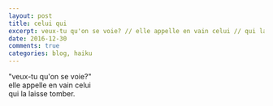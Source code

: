 ```yaml
---
layout: post
title: celui qui
excerpt: veux-tu qu'on se voie? // elle appelle en vain celui // qui la laisse tomber. 
date: 2016-12-30 
comments: true
categories: blog, haiku 
---
```


"veux-tu qu'on se voie?"  
elle appelle en vain celui  
qui la laisse tomber. 
